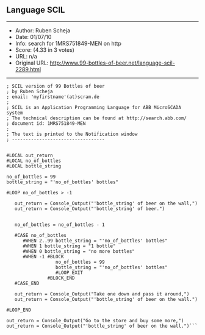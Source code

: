 
## Language SCIL ##
---
- Author: Ruben Scheja
- Date: 01/07/10
- Info: search for 1MRS751849-MEN on http
- Score:  (4.33 in 3 votes)
- URL: n/a
- Original URL: http://www.99-bottles-of-beer.net/language-scil-2289.html
---

```; ----------------------------------
; SCIL version of 99 Bottles of beer
; by Ruben Scheja
; email: 'myfirstname'(at)scram.de
;
; SCIL is an Application Programming Language for ABB MicroSCADA system
; The technical description can be found at http://search.abb.com/
; document id: 1MRS751849-MEN
;
; The text is printed to the Notification window
; ----------------------------------


#LOCAL out_return
#LOCAL no_of_bottles
#LOCAL bottle_string

no_of_bottles = 99
bottle_string = "'no_of_bottles' bottles"

#LOOP no_of_bottles > -1
  
   out_return = Console_Output("'bottle_string' of beer on the wall,")
   out_return = Console_Output("'bottle_string' of beer.")
 
   
   no_of_bottles = no_of_bottles - 1

   #CASE no_of_bottles
      #WHEN 2..99 bottle_string = "'no_of_bottles' bottles"
      #WHEN 1 bottle_string = "1 bottle"
      #WHEN 0 bottle_string = "no more bottles"
      #WHEN -1 #BLOCK
                  no_of_bottles = 99
                  bottle_string = "'no_of_bottles' bottles"
                  #LOOP_EXIT
               #BLOCK_END
   #CASE_END
   
   out_return = Console_Output("Take one down and pass it around,") 
   out_return = Console_Output("'bottle_string' of beer on the wall.")

#LOOP_END

out_return = Console_Output("Go to the store and buy some more,")
out_return = Console_Output("'bottle_string' of beer on the wall.")```